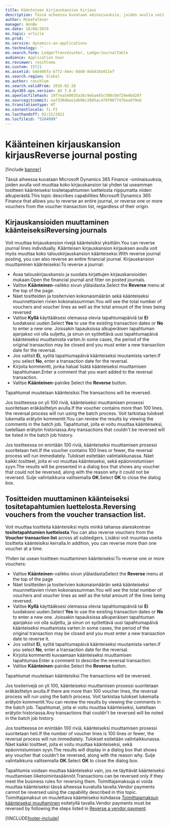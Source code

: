 ```yaml
---
title: Käänteinen kirjauskansion kirjaus
description: Tässä aiheessa kuvataan ominaisuuksia, joiden avulla voit muuttaa tositteita käänteisiksi tositetapahtumien luettelosta tai talouskirjauskansioista.
author: MikeFalkner
manager: AnnBe
ms.date: 10/08/2019
ms.topic: article
ms.prod: ''
ms.service: dynamics-ax-applications
ms.technology: ''
ms.search.form: LedgerTransVoucher, LedgerJournalTable
audience: Application User
ms.reviewer: roschloma
ms.custom: 15721
ms.assetid: b4b406fa-b772-44ec-8dd8-8eb818a921ef
ms.search.region: Global
ms.author: roschlom
ms.search.validFrom: 2016-02-28
ms.dyn365.ops.version: AX 7.0.0
ms.openlocfilehash: 19f7ea540035a3bc9eba445c508cb6f29e4bd20f
ms.sourcegitcommit: eaf330dbee1db96c20d5ac479f007747bea079eb
ms.translationtype: HT
ms.contentlocale: fi-FI
ms.lasthandoff: 02/15/2021
ms.locfileid: "5204999"
---
```

# <a name="reverse-journal-posting"></a><span data-ttu-id="0cea6-103">Käänteinen kirjauskansion kirjaus</span><span class="sxs-lookup"><span data-stu-id="0cea6-103">Reverse journal posting</span></span>

[!include [banner](../includes/banner.md)]

<span data-ttu-id="0cea6-104">Tässä aiheessa kuvataan Microsoft Dynamics 365 Finance -ominaisuuksia, joiden avulla voit muuttaa koko kirjauskansion tai yhden tai useamman tositteen käänteiseksi tositetapahtumien luettelosta riippumatta niiden alkuperästä.</span><span class="sxs-lookup"><span data-stu-id="0cea6-104">This topic describes capabilities Microsoft Dynamics 365 Finance that allows you to reverse an entire journal, or reverse one or more vouchers from the voucher transaction list, regardless of their origin.</span></span> 

## <a name="reversing-journals"></a><span data-ttu-id="0cea6-105">Kirjauskansioiden muuttaminen käänteiseksi</span><span class="sxs-lookup"><span data-stu-id="0cea6-105">Reversing journals</span></span>

<span data-ttu-id="0cea6-106">Voit muuttaa kirjauskansion rivejä käänteisiksi yksittäin.</span><span class="sxs-lookup"><span data-stu-id="0cea6-106">You can reverse journal lines individually.</span></span> <span data-ttu-id="0cea6-107">Käänteisen kirjauskansion kirjauksen avulla voit myös muuttaa koko talouskirjauskansion käänteiseksi.</span><span class="sxs-lookup"><span data-stu-id="0cea6-107">With reverse journal posting, you can also reverse an entire financial journal.</span></span> <span data-ttu-id="0cea6-108">Kirjauskansion muuttaminen käänteiseksi:</span><span class="sxs-lookup"><span data-stu-id="0cea6-108">To reverse a journal:</span></span> 

- <span data-ttu-id="0cea6-109">Avaa talouskirjauskansio ja suodata kirjattujen kirjauskansioiden mukaan.</span><span class="sxs-lookup"><span data-stu-id="0cea6-109">Open the financial journal and filter on posted journals.</span></span>
- <span data-ttu-id="0cea6-110">Valitse **Käänteinen**-valikko sivun ylälaidasta.</span><span class="sxs-lookup"><span data-stu-id="0cea6-110">Select the **Reverse** menu at the top of the page.</span></span>
- <span data-ttu-id="0cea6-111">Näet tositteiden ja tositerivien kokonaismäärän sekä käänteiseksi muunnettavien rivien kokonaissumman.</span><span class="sxs-lookup"><span data-stu-id="0cea6-111">You will see the total number of vouchers and voucher lines as well as the total amount of the lines being reversed</span></span>
- <span data-ttu-id="0cea6-112">Valitse **Kyllä** käyttääksesi olemassa olevia tapahtumapäiviä tai **Ei** luodaksesi uuden.</span><span class="sxs-lookup"><span data-stu-id="0cea6-112">Select **Yes** to use the existing transaction dates or **No** to enter a new one.</span></span> <span data-ttu-id="0cea6-113">Joissakin tapauksissa alkuperäisen tapahtuman ajanjakso voi olla suljettu, ja sinun on syötettävä uusi tapahtumapäivä käänteiseksi muuttamista varten.</span><span class="sxs-lookup"><span data-stu-id="0cea6-113">In some cases, the period of the original transaction may be closed and you must enter a new transaction date for the reversal.</span></span>
- <span data-ttu-id="0cea6-114">Jos valitsit **Ei**, syötä tapahtumapäivä käänteiseksi muutamista varten.</span><span class="sxs-lookup"><span data-stu-id="0cea6-114">If you select **No**, enter a transaction date for the reversal.</span></span> 
- <span data-ttu-id="0cea6-115">Kirjoita kommentti, jonka haluat lisätä käänteiseksi muuttamisen tapahtumaan.</span><span class="sxs-lookup"><span data-stu-id="0cea6-115">Enter a comment that you want added to the reversal transaction.</span></span>
- <span data-ttu-id="0cea6-116">Valitse **Käänteinen**-painike.</span><span class="sxs-lookup"><span data-stu-id="0cea6-116">Select the **Reverse** button.</span></span>

<span data-ttu-id="0cea6-117">Tapahtumat muutetaan käänteisiksi.</span><span class="sxs-lookup"><span data-stu-id="0cea6-117">The transactions will be reversed.</span></span> 

<span data-ttu-id="0cea6-118">Jos tositteessa on yli 100 riviä, käänteiseksi muuttamisen prosessi suoritetaan eräkäsittelyn avulla.</span><span class="sxs-lookup"><span data-stu-id="0cea6-118">If the voucher contains more than 100 lines, the reversal process will run using the batch process.</span></span> <span data-ttu-id="0cea6-119">Voit tarkistaa tulokset lukemalla erätyön kommentit.</span><span class="sxs-lookup"><span data-stu-id="0cea6-119">You can review the results by viewing the comments in the batch job.</span></span> <span data-ttu-id="0cea6-120">Tapahtumat, joita ei voitu muuttaa käänteiseksi, luetellaan erätyön historiassa.</span><span class="sxs-lookup"><span data-stu-id="0cea6-120">Any transactions that couldn't be reversed will be listed in the batch job history.</span></span>

<span data-ttu-id="0cea6-121">Jos tositteessa on enintään 100 riviä, käänteiseksi muuttamisen prosessi suoritetaan heti.</span><span class="sxs-lookup"><span data-stu-id="0cea6-121">If the voucher contains 100 lines or fewer, the reversal process will run immediately.</span></span> <span data-ttu-id="0cea6-122">Tulokset esitetään valintaikkunassa. Näet kaikki tositteet, joita ei voi muuttaa käänteiseksi, sekä epäonnistumisen syyn.</span><span class="sxs-lookup"><span data-stu-id="0cea6-122">The results will be presented in a dialog box that shows any voucher that could not be reversed, along with the reason why it could not be reversed.</span></span> <span data-ttu-id="0cea6-123">Sulje valintaikkuna valitsemalla **OK**.</span><span class="sxs-lookup"><span data-stu-id="0cea6-123">Select **OK** to close the dialog box.</span></span>

## <a name="reversing-vouchers-from-the-voucher-transaction-list"></a><span data-ttu-id="0cea6-124">Tositteiden muuttaminen käänteiseksi tositetapahtumien luettelosta.</span><span class="sxs-lookup"><span data-stu-id="0cea6-124">Reversing vouchers from the voucher transaction list.</span></span> 

<span data-ttu-id="0cea6-125">Voit muuttaa tositteita käänteisiksi myös minkä tahansa alareskontran **tositetapahtumien luettelosta**.</span><span class="sxs-lookup"><span data-stu-id="0cea6-125">You can also reverse vouchers from the **Voucher transaction list** across all subledgers.</span></span> <span data-ttu-id="0cea6-126">Lisäksi voit muuntaa useita tositteita käänteisiksi kerralla.</span><span class="sxs-lookup"><span data-stu-id="0cea6-126">In addition, you can reverse more than one voucher at a time.</span></span> 

<span data-ttu-id="0cea6-127">Yhden tai usean tositteen muuttaminen käänteiseksi:</span><span class="sxs-lookup"><span data-stu-id="0cea6-127">To reverse one or more vouchers:</span></span> 

- <span data-ttu-id="0cea6-128">Valitse **Käänteinen**-valikko sivun ylälaidasta</span><span class="sxs-lookup"><span data-stu-id="0cea6-128">Select the **Reverse** menu at the top of the page</span></span>
- <span data-ttu-id="0cea6-129">Näet tositteiden ja tositerivien kokonaismäärän sekä käänteiseksi muunnettavien rivien kokonaissumman.</span><span class="sxs-lookup"><span data-stu-id="0cea6-129">You will see the total number of vouchers and voucher lines as well as the total amount of the lines being reversed.</span></span>
- <span data-ttu-id="0cea6-130">Valitse **Kyllä** käyttääksesi olemassa olevia tapahtumapäiviä tai **Ei** luodaksesi uuden.</span><span class="sxs-lookup"><span data-stu-id="0cea6-130">Select **Yes** to use the existing transaction dates or **No** to enter a new one.</span></span> <span data-ttu-id="0cea6-131">Joissakin tapauksissa alkuperäisen tapahtuman ajanjakso voi olla suljettu, ja sinun on syötettävä uusi tapahtumapäivä käänteiseksi muuttamista varten.</span><span class="sxs-lookup"><span data-stu-id="0cea6-131">In some cases, the period of the original transaction may be closed and you must enter a new transaction date to reverse it.</span></span>
- <span data-ttu-id="0cea6-132">Jos valitsit **Ei**, syötä tapahtumapäivä käänteiseksi muutamista varten.</span><span class="sxs-lookup"><span data-stu-id="0cea6-132">If you select **No**, enter a transaction date for the reversal.</span></span> 
- <span data-ttu-id="0cea6-133">Kirjoita kommentti kuvaamaan käänteiseksi muuttamisen tapahtumaa.</span><span class="sxs-lookup"><span data-stu-id="0cea6-133">Enter a comment to describe the reversal transaction.</span></span>
- <span data-ttu-id="0cea6-134">Valitse **Käänteinen**-painike.</span><span class="sxs-lookup"><span data-stu-id="0cea6-134">Select the **Reverse** button.</span></span>

<span data-ttu-id="0cea6-135">Tapahtumat muutetaan käänteisiksi.</span><span class="sxs-lookup"><span data-stu-id="0cea6-135">The transactions will be reversed.</span></span> 

<span data-ttu-id="0cea6-136">Jos tositerivejä on yli 100, käänteiseksi muuttamisen prosessi suoritetaan eräkäsittelyn avulla.</span><span class="sxs-lookup"><span data-stu-id="0cea6-136">If there are more than 100 voucher lines, the reversal process will run using the batch process.</span></span> <span data-ttu-id="0cea6-137">Voit tarkistaa tulokset lukemalla erätyön kommentit.</span><span class="sxs-lookup"><span data-stu-id="0cea6-137">You can review the results by viewing the comments in the batch job.</span></span> <span data-ttu-id="0cea6-138">Tapahtumat, joita ei voitu muuttaa käänteiseksi, luetellaan erätyön historiassa.</span><span class="sxs-lookup"><span data-stu-id="0cea6-138">Any transactions that couldn't be reversed will be noted in the batch job history.</span></span>

<span data-ttu-id="0cea6-139">Jos tositteessa on enintään 100 riviä, käänteiseksi muuttamisen prosessi suoritetaan heti.</span><span class="sxs-lookup"><span data-stu-id="0cea6-139">If the number of voucher lines is 100 lines or fewer, the reversal process will run immediately.</span></span> <span data-ttu-id="0cea6-140">Tulokset esitetään valintaikkunassa. Näet kaikki tositteet, joita ei voitu muuttaa käänteiseksi, sekä epäonnistumisen syyn.</span><span class="sxs-lookup"><span data-stu-id="0cea6-140">The results will display in a dialog box that shows any voucher that couldn't be reversed, along with the reason why.</span></span> <span data-ttu-id="0cea6-141">Sulje valintaikkuna valitsemalla **OK**.</span><span class="sxs-lookup"><span data-stu-id="0cea6-141">Select **OK** to close the dialog box.</span></span>

<span data-ttu-id="0cea6-142">Tapahtumia voidaan muuttaa käänteiseksi vain, jos ne täyttävät käänteiseksi muuttamisen liiketoimintasäännöt.</span><span class="sxs-lookup"><span data-stu-id="0cea6-142">Transactions can be reversed only if they meet the business rules for reversing them.</span></span> <span data-ttu-id="0cea6-143">Toimittajamaksuja ei voida muuttaa käänteiseksi tässä aiheessa kuvatulla tavalla.</span><span class="sxs-lookup"><span data-stu-id="0cea6-143">Vendor payments cannot be reversed using the capability described in this topic.</span></span> <span data-ttu-id="0cea6-144">Toimittajamaksut on muutettava käänteiseksi kohdassa [Toimittajamaksun käänteiseksi muuttaminen](https://docs.microsoft.com/dynamics365/finance/accounts-payable/reverse-vendor-payment) esitetyllä tavalla.</span><span class="sxs-lookup"><span data-stu-id="0cea6-144">Vendor payments must be reversed by following the steps listed in [Reverse a vendor payment](https://docs.microsoft.com/dynamics365/finance/accounts-payable/reverse-vendor-payment).</span></span>



[!INCLUDE[footer-include](../../includes/footer-banner.md)]